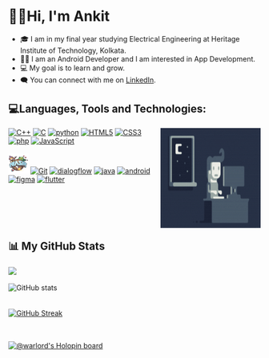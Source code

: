 # 🙋‍♂️Hi, I'm Ankit 


- 🎓 I am in my final year studying Electrical Engineering at Heritage Institute of Technology, Kolkata. 
- 👩‍💻 I am an Android Developer and I am interested in App Development.
- 💻 My goal is to learn and grow.
- 🗨 You can connect with me on [LinkedIn](https://www.linkedin.com/in/ankit-verma-9a84a41aa/).                                    
  
## 💻Languages, Tools and Technologies:
 
 <img alt="Night Coding" src="https://raw.githubusercontent.com/AVS1508/AVS1508/master/assets/Night-Coding.gif" width="200px" height="200px" align="right"/>
  
 <a href="https://isocpp.org/" title="C++"><img src="https://github.com/get-icon/geticon/raw/master/icons/c-plusplus.svg" alt="C++" width="50px" height="50px"></a>
 <a href="https://en.wikipedia.org/wiki/C_(programming_language)" title="C"><img src="https://github.com/get-icon/geticon/raw/master/icons/c.svg" alt="C" width="50px"  height="50px"></a>
 <a href="https://python.org/" title="python"><img src="https://github.com/get-icon/geticon/raw/master/icons/python.svg" alt="python" width="50px" height="50px"></a>
 <a href="https://www.w3.org/TR/html5/" title="HTML5"><img src="https://github.com/get-icon/geticon/raw/master/icons/html-5.svg" alt="HTML5" width="50px" height="50px"></a>
 <a href="https://www.w3.org/TR/CSS/" title="CSS3"><img src="https://github.com/get-icon/geticon/raw/master/icons/css-3.svg" alt="CSS3" width="50px" height="50px"></a>
 <a href="https://w7.pngwing.com/" title="PHP"><img src="https://w7.pngwing.com/pngs/751/3/png-transparent-logo-php-html-others-text-trademark-logo-thumbnail.png" alt="php" width="50px" height="50px"></a>
 <a href="https://developer.mozilla.org/en-US/docs/Web/JavaScript" title="JavaScript"><img src="https://github.com/get-icon/geticon/raw/master/icons/javascript.svg"  alt="JavaScript" width="50px" height="50px"></a><br><br>
 <code><img height="40" src="https://raw.githubusercontent.com/github/explore/80688e429a7d4ef2fca1e82350fe8e3517d3494d/topics/phaser/phaser.png"></code>
 <a href="https://git-scm.com/" title="Git"><img src="https://github.com/get-icon/geticon/raw/master/icons/git-icon.svg" alt="Git" width="50px" height="50px"></a>
 <a href="https://dialogflow.org/" title="python"><img src="https://github.com/get-icon/geticon/raw/master/icons/dialogflow.svg" alt="dialogflow" width="50px" height="50px"></a>
 <a href="https://www.java.com/en/" title="java"><img src="https://github.com/get-icon/geticon/raw/master/icons/java.svg" alt="java" width="50px" height="50px"></a>
 <a href="https://www.android.com/intl/en_in/" title="android"><img src="https://github.com/get-icon/geticon/raw/master/icons/android.svg" alt="android" width="50px" height="50px"></a>
 <a href="https://www.figma.com/" title="figma"><img src="https://github.com/get-icon/geticon/raw/master/icons/figma.svg" alt="figma" width="50px" height="50px"></a>
 <a href="https://cdn-images-1.medium.com/" title="Flutter"><img src="https://cdn-images-1.medium.com/max/1200/1*5-aoK8IBmXve5whBQM90GA.png" alt="flutter" width="50px" height="50px"></a>

<br><br><br><br>
<p align="left"><h2>📊 My GitHub Stats </p></h2>

![](https://komarev.com/ghpvc/?username=AnkitVerma8584)

![GitHub stats](https://github-readme-stats.vercel.app/api?username=AnkitVerma8584&show_icons=true&theme=tokyonight)
<br><br><br>
[![GitHub Streak](https://github-readme-streak-stats.herokuapp.com/?user=AnkitVerma8584&theme=tokyonight)](https://git.io/streak-stats)

</br></br>
[![@warlord's Holopin board](https://holopin.io/api/user/board?user=warlord)](https://holopin.io/@warlord)

</br></br>                                                                
